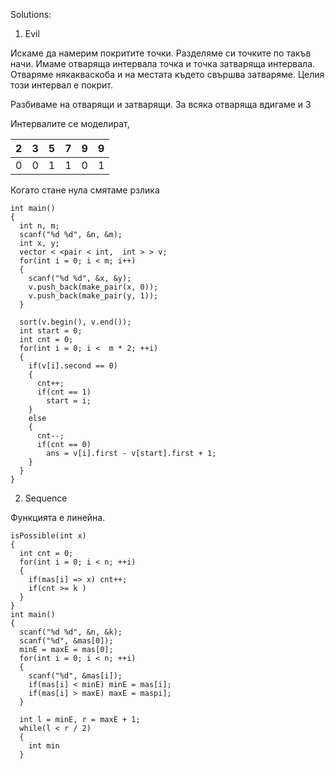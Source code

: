 Solutions:

1. Evil

Искаме да намерим покритите точки. Разделяме си точките по такъв начи. Имаме отваряща интервала точка и точка затваряща интервала. Отваряме някакваскоба и на местата където свършва затваряме. Целия този интервал е покрит.

Разбиваме на отварящи и затварящи. За всяка отваряща вдигаме и 3

Интервалите се моделират,

| 2  | 3  | 5  | 7  | 9  | 9 |
| :- | :- | :- | :- | :- | :-|
| 0  | 0  | 1  | 1  | 0  | 1 |
Когато стане нула смятаме рзлика
```
int main()
{
  int n, m;
  scanf("%d %d", &n, &m);
  int x, y;
  vector < <pair < int,  int > > v;
  for(int i = 0; i < m; i++)
  {
    scanf("%d %d", &x, &y);
    v.push_back(make_pair(x, 0));
    v.push_back(make_pair(y, 1));
  }

  sort(v.begin(), v.end());
  int start = 0;
  int cnt = 0;
  for(int i = 0; i <  m * 2; ++i)
  {
    if(v[i].second == 0)
    {
      cnt++;
      if(cnt == 1)
        start = i;
    }
    else
    {
      cnt--;
      if(cnt == 0)
        ans = v[i].first - v[start].first + 1;
    }
  }
}
```


2. Sequence

Функцията е линейна.

```
isPossible(int x)
{
  int cnt = 0;
  for(int i = 0; i < n; ++i)
  {
    if(mas[i] => x) cnt++;
    if(cnt >= k )
  }
}
int main()
{
  scanf("%d %d", &n, &k);
  scanf("%d", &mas[0]);
  minE = maxE = mas[0];
  for(int i = 0; i < n; ++i)
  {
    scanf("%d", &mas[i]);
    if(mas[i] < minE) minE = mas[i];
    if(mas[i] > maxE) maxE = maspi];
  }

  int l = minE, r = maxE + 1;
  while(l < r / 2)
  {
    int min
  }
